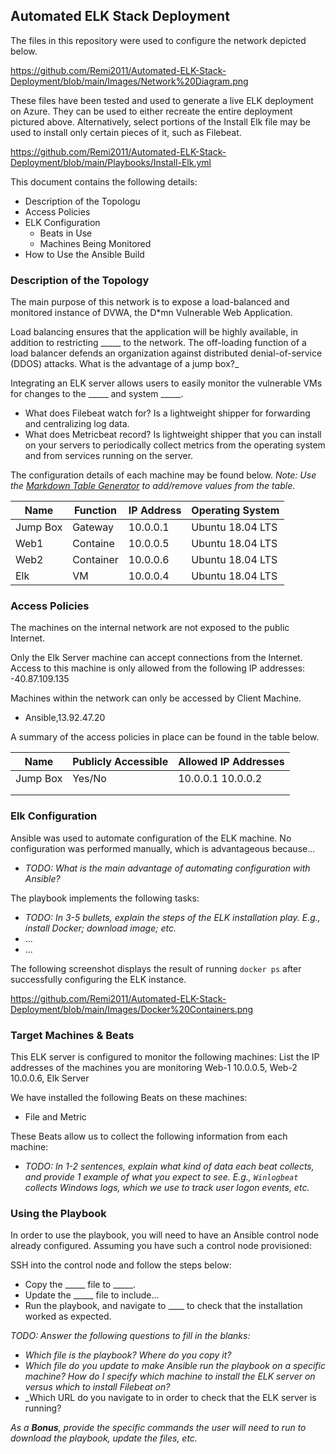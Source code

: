 ## Automated ELK Stack Deployment

The files in this repository were used to configure the network depicted below.

https://github.com/Remi2011/Automated-ELK-Stack-Deployment/blob/main/Images/Network%20Diagram.png

These files have been tested and used to generate a live ELK deployment on Azure. They can be used to either recreate the entire deployment pictured above. Alternatively, select portions of the Install Elk file may be used to install only certain pieces of it, such as Filebeat.

https://github.com/Remi2011/Automated-ELK-Stack-Deployment/blob/main/Playbooks/Install-Elk.yml

This document contains the following details:
- Description of the Topologu
- Access Policies
- ELK Configuration
  - Beats in Use
  - Machines Being Monitored
- How to Use the Ansible Build


### Description of the Topology

The main purpose of this network is to expose a load-balanced and monitored instance of DVWA, the D*mn Vulnerable Web Application.

Load balancing ensures that the application will be highly available, in addition to restricting _____ to the network.
The off-loading function of a load balancer defends an organization against distributed denial-of-service (DDOS) attacks. What is the advantage of a jump box?_

Integrating an ELK server allows users to easily monitor the vulnerable VMs for changes to the _____ and system _____.
- What does Filebeat watch for? Is a lightweight shipper for forwarding and centralizing log data.
- What does Metricbeat record?  Is lightweight shipper that you can install on your servers to periodically collect metrics from the operating system and from services running on the server.

The configuration details of each machine may be found below.
_Note: Use the [Markdown Table Generator](http://www.tablesgenerator.com/markdown_tables) to add/remove values from the table_.

| Name     | Function | IP Address | Operating System |
|----------|----------|------------|------------------|
| Jump Box | Gateway  | 10.0.0.1   | Ubuntu 18.04 LTS |
| Web1     | Containe | 10.0.0.5   | Ubuntu 18.04 LTS |
| Web2     | Container| 10.0.0.6   | Ubuntu 18.04 LTS |
| Elk      |   VM     | 10.0.0.4   | Ubuntu 18.04 LTS |

### Access Policies

The machines on the internal network are not exposed to the public Internet. 

Only the Elk Server machine can accept connections from the Internet. Access to this machine is only allowed from the following IP addresses:
-40.87.109.135

Machines within the network can only be accessed by Client Machine.
- Ansible,13.92.47.20 

A summary of the access policies in place can be found in the table below.

| Name     | Publicly Accessible | Allowed IP Addresses |
|----------|---------------------|----------------------|
| Jump Box | Yes/No              | 10.0.0.1 10.0.0.2    |
|          |                     |                      |
|          |                     |                      |

### Elk Configuration

Ansible was used to automate configuration of the ELK machine. No configuration was performed manually, which is advantageous because...
- _TODO: What is the main advantage of automating configuration with Ansible?_

The playbook implements the following tasks:
- _TODO: In 3-5 bullets, explain the steps of the ELK installation play. E.g., install Docker; download image; etc._
- ...
- ...

The following screenshot displays the result of running `docker ps` after successfully configuring the ELK instance.

https://github.com/Remi2011/Automated-ELK-Stack-Deployment/blob/main/Images/Docker%20Containers.png

### Target Machines & Beats
This ELK server is configured to monitor the following machines:
List the IP addresses of the machines you are monitoring Web-1 10.0.0.5, Web-2 10.0.0.6, Elk Server 

We have installed the following Beats on these machines:
- File and Metric 

These Beats allow us to collect the following information from each machine:
- _TODO: In 1-2 sentences, explain what kind of data each beat collects, and provide 1 example of what you expect to see. E.g., `Winlogbeat` collects Windows logs, which we use to track user logon events, etc._

### Using the Playbook
In order to use the playbook, you will need to have an Ansible control node already configured. Assuming you have such a control node provisioned: 

SSH into the control node and follow the steps below:
- Copy the _____ file to _____.
- Update the _____ file to include...
- Run the playbook, and navigate to ____ to check that the installation worked as expected.

_TODO: Answer the following questions to fill in the blanks:_
- _Which file is the playbook? Where do you copy it?_
- _Which file do you update to make Ansible run the playbook on a specific machine? How do I specify which machine to install the ELK server on versus which to install Filebeat on?_
- _Which URL do you navigate to in order to check that the ELK server is running?

_As a **Bonus**, provide the specific commands the user will need to run to download the playbook, update the files, etc._
